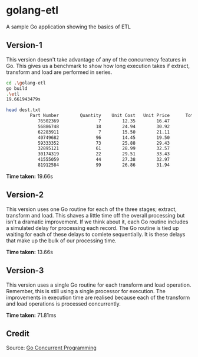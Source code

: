 # golang-etl
A sample Go application showing the basics of ETL


## Version-1

This version doesn't take advantage of any of the concurrency features in Go. This gives us a benchmark to show how long execution takes if extract, transform and load are performed in series.

```bash
cd .\golang-etl
go build
.\etl
19.661943479s

head dest.txt
         Part Number        Quantity    Unit Cost   Unit Price      Total Cost    Total Price
            76502369               7        12.35        16.47           86.45         271.26
            56886748              18        24.94        30.92          448.92         956.05
            62283911               7        15.50        21.11          108.50         445.63
            40749682              96        14.45        19.50         1387.20         380.25
            59333352              73        25.88        29.43         1889.24         866.12
            32895121              61        28.99        32.57         1768.39        1060.80
            30174319              22        29.51        33.43          649.22        1117.56
            41555059              44        27.38        32.97         1204.72        1087.02
            81912584              99        26.86        31.94         2659.14        1020.16
```

**Time taken:** 19.66s

## Version-2

This version uses one Go routine for each of the three stages; extract, transform and load. This shaves a little time off the overall processing but isn't a dramatic improvement. If we think about it, each Go routine includes a simulated delay for processing each record. The Go routine is tied up waiting for each of these delays to comlete sequentially. It is these delays that make up the bulk of our processing time.

**Time taken:** 13.66s

## Version-3

This version uses a single Go routine for each transform and load operation. Remember, this is still using a single processor for execution. The improvements in execution time are realised because each of the transform and load operations is processed concurrently.

**Time taken:** 71.81ms

## Credit

Source: [Go Concurrent Programming](http://www.pluralsight.com/courses/go-concurrent-programming)
